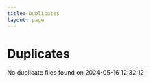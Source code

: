```yaml
---
title: Duplicates
layout: page
---
```


# Duplicates

No duplicate files found on 2024-05-16 12:32:12